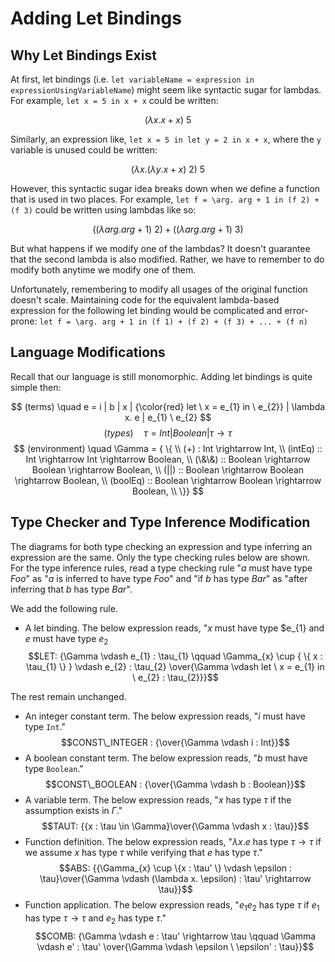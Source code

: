 # Adding Let Bindings

## Why Let Bindings Exist

At first, let bindings (i.e. `let variableName = expression in expressionUsingVariableName`) might seem like syntactic sugar for lambdas. For example, `let x = 5 in x + x` could be written:

$$
(\lambda x. x + x) \ 5
$$

Similarly, an expression like, `let x = 5 in let y = 2 in x + x`, where the `y` variable is unused could be written:

$$
(\lambda x. (\lambda y. x + x) \ 2) \ 5
$$

However, this syntactic sugar idea breaks down when we define a function that is used in two places. For example, `let f = \arg. arg + 1 in (f 2) + (f 3)` could be written using lambdas like so:

$$
((\lambda arg. arg + 1) \ 2) + ((\lambda arg. arg + 1) \ 3)
$$

But what happens if we modify one of the lambdas? It doesn't guarantee that the second lambda is also modified. Rather, we have to remember to do modify both anytime we modify one of them.

Unfortunately, remembering to modify all usages of the original function doesn't scale. Maintaining code for the equivalent lambda-based expression for the following let binding would be complicated and error-prone: `let f = \arg. arg + 1 in (f 1) + (f 2) + (f 3) + ... + (f n)`

## Language Modifications

Recall that our language is still monomorphic. Adding let bindings is quite simple then:

$$
(terms) \quad e = i | b | x | {\color{red} let \ x = e_{1} in \ e_{2}} | \lambda x. e | e_{1} \ e_{2}
$$
$$
(types) \quad \tau = Int | Boolean | \tau \rightarrow \tau
$$
$$
(environment) \quad \Gamma = { \{ \\
  (+) : Int \rightarrow Int, \\
  (intEq) :: Int \rightarrow Int \rightarrow Boolean, \\
  (\&\&) :: Boolean \rightarrow Boolean \rightarrow Boolean, \\
  (||) :: Boolean \rightarrow Boolean \rightarrow Boolean, \\
  (boolEq) :: Boolean \rightarrow Boolean \rightarrow Boolean, \\
\}}
$$

## Type Checker and Type Inference Modification

The diagrams for both type checking an expression and type inferring an expression are the same. Only the type checking rules below are shown. For the type inference rules, read a type checking rule "$a$ must have type $Foo$" as "$a$ is inferred to have type $Foo$" and "if $b$ has type $Bar$" as "after inferring that $b$ has type $Bar$".

We add the following rule.

- A let binding. The below expression reads, "$x$ must have type $e_{1} and $e$ must have type $e_{2}$
    $$LET: {\Gamma \vdash e_{1} : \tau_{1} \qquad \Gamma_{x} \cup { \{ x : \tau_{1} \} } \vdash e_{2} : \tau_{2} \over{\Gamma \vdash let \ x = e_{1} in \ e_{2} : \tau_{2}}}$$

The rest remain unchanged.

- An integer constant term. The below expression reads, "$i$ must have type `Int`."
    $$CONST\_INTEGER : {\over{\Gamma \vdash i : Int}}$$
- A boolean constant term. The below expression reads, "$b$ must have type `Boolean`."
    $$CONST\_BOOLEAN : {\over{\Gamma \vdash b : Boolean}}$$
- A variable term. The below expression reads, "$x$ has type $\tau$ if the assumption exists in $\Gamma$."
    $$TAUT: {{x : \tau \in \Gamma}\over{\Gamma \vdash x : \tau}}$$
- Function definition. The below expression reads, "$\lambda x. e$ has type $\tau \rightarrow \tau$ if we assume $x$ has type $\tau$ while verifying that $e$ has type $\tau$."
    $$ABS: {{\Gamma_{x} \cup \{x : \tau' \} \vdash \epsilon : \tau}\over{\Gamma \vdash (\lambda x. \epsilon) : \tau' \rightarrow \tau}}$$
- Function application. The below expression reads, "$e_{1} e_{2}$ has type $\tau$ if $e_{1}$ has type $\tau \rightarrow \tau$ and $e_{2}$ has type $\tau$."
    $$COMB: {\Gamma \vdash e : \tau' \rightarrow \tau \qquad \Gamma \vdash e' : \tau' \over{\Gamma \vdash \epsilon \ \epsilon' : \tau}}$$
